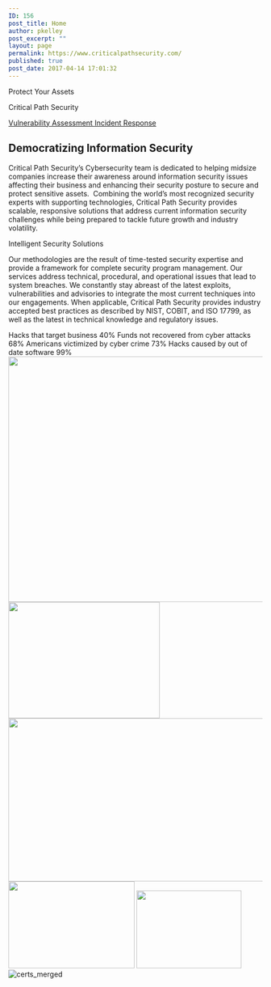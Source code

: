 ```yaml
---
ID: 156
post_title: Home
author: pkelley
post_excerpt: ""
layout: page
permalink: https://www.criticalpathsecurity.com/
published: true
post_date: 2017-04-14 17:01:32
---
```

Protect Your Assets

Critical Path Security

<a href="/services/vulnerability-assessment/" role="button">
Vulnerability Assessment
</a>
<a href="/services/incident-response/" role="button">
Incident Response
</a>
<h2>Democratizing Information Security</h2>
Critical Path Security’s Cybersecurity team is dedicated to helping midsize companies increase their awareness around information security issues affecting their business and enhancing their security posture to secure and protect sensitive assets.&nbsp; Combining the world’s most recognized security experts with supporting technologies, Critical Path Security provides scalable, responsive solutions that address current information security challenges while being prepared to tackle future growth and industry volatility.

Intelligent Security Solutions

Our methodologies are the result of time-tested security expertise and provide a framework for complete security program management. Our services address technical, procedural, and operational issues that lead to system breaches. We constantly stay abreast of the latest exploits, vulnerabilities and advisories to integrate the most current techniques into our engagements. When applicable, Critical Path Security provides industry accepted best practices as described by NIST, COBIT, and ISO 17799, as well as the latest in technical knowledge and regulatory issues.

Hacks that target business
40%
Funds not recovered from cyber attacks
68%
Americans victimized by cyber crime
73%
Hacks caused by out of date software
99%
<img width="1024" height="486" src="https://www.criticalpathsecurity.com/wp-content/uploads/2017/11/ISC²_logo_vectorized.svg-1024x486.png" alt="" srcset="https://www.criticalpathsecurity.com/wp-content/uploads/2017/11/ISC²_logo_vectorized.svg-1024x486.png 1024w, https://www.criticalpathsecurity.com/wp-content/uploads/2017/11/ISC²_logo_vectorized.svg-300x142.png 300w, https://www.criticalpathsecurity.com/wp-content/uploads/2017/11/ISC²_logo_vectorized.svg-768x364.png 768w, https://www.criticalpathsecurity.com/wp-content/uploads/2017/11/ISC²_logo_vectorized.svg.png 1200w" sizes="(max-width: 1024px) 100vw, 1024px">
<img width="300" height="230" src="https://www.criticalpathsecurity.com/wp-content/uploads/2017/11/CEH-300x230.png" alt="">
<img width="1024" height="323" src="https://www.criticalpathsecurity.com/wp-content/uploads/2017/12/securityplus-1024x323.png" alt="" srcset="https://www.criticalpathsecurity.com/wp-content/uploads/2017/12/securityplus-1024x323.png 1024w, https://www.criticalpathsecurity.com/wp-content/uploads/2017/12/securityplus-300x95.png 300w, https://www.criticalpathsecurity.com/wp-content/uploads/2017/12/securityplus-768x242.png 768w" sizes="(max-width: 1024px) 100vw, 1024px">
<img width="250" height="172" src="https://www.criticalpathsecurity.com/wp-content/uploads/2018/07/CCNA-Security-Logo.png" alt="">
<img width="208" height="154" src="https://www.criticalpathsecurity.com/wp-content/uploads/2017/11/JNCIA.png" alt="">
<img src="https://www.criticalpathsecurity.com/wp-content/uploads/elementor/thumbs/certs_merged-niq1wp47u8hvytb15h2myppkr4k1drjt8vg4sy3tb4.jpg" title="certs_merged" alt="certs_merged">